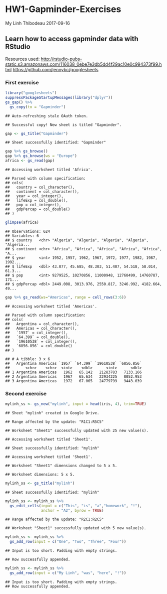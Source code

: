 HW1-Gapminder-Exercises
================
My Linh Thibodeau
2017-09-16

Learn how to access gapminder data with RStudio
-----------------------------------------------

Resources used:
<http://rstudio-pubs-static.s3.amazonaws.com/116038_0ebe7e3db5dd4f29ac10e0c994373f99.html>
<https://github.com/jennybc/googlesheets>

### First exercise

``` r
library("googlesheets")
suppressPackageStartupMessages(library("dplyr"))
gs_gap() %>%
  gs_copy(to = "Gapminder")
```

    ## Auto-refreshing stale OAuth token.

    ## Successful copy! New sheet is titled "Gapminder".

``` r
gap <- gs_title("Gapminder")
```

    ## Sheet successfully identified: "Gapminder"

``` r
gap %>% gs_browse()
gap %>% gs_browse(ws = "Europe")
africa <- gs_read(gap)
```

    ## Accessing worksheet titled 'Africa'.

    ## Parsed with column specification:
    ## cols(
    ##   country = col_character(),
    ##   continent = col_character(),
    ##   year = col_integer(),
    ##   lifeExp = col_double(),
    ##   pop = col_integer(),
    ##   gdpPercap = col_double()
    ## )

``` r
glimpse(africa)
```

    ## Observations: 624
    ## Variables: 6
    ## $ country   <chr> "Algeria", "Algeria", "Algeria", "Algeria", "Algeria...
    ## $ continent <chr> "Africa", "Africa", "Africa", "Africa", "Africa", "A...
    ## $ year      <int> 1952, 1957, 1962, 1967, 1972, 1977, 1982, 1987, 1992...
    ## $ lifeExp   <dbl> 43.077, 45.685, 48.303, 51.407, 54.518, 58.014, 61.3...
    ## $ pop       <int> 9279525, 10270856, 11000948, 12760499, 14760787, 171...
    ## $ gdpPercap <dbl> 2449.008, 3013.976, 2550.817, 3246.992, 4182.664, 49...

``` r
gap %>% gs_read(ws="Americas", range = cell_rows(3:6))
```

    ## Accessing worksheet titled 'Americas'.

    ## Parsed with column specification:
    ## cols(
    ##   Argentina = col_character(),
    ##   Americas = col_character(),
    ##   `1957` = col_integer(),
    ##   `64.399` = col_double(),
    ##   `19610538` = col_integer(),
    ##   `6856.856` = col_double()
    ## )

    ## # A tibble: 3 x 6
    ##   Argentina Americas `1957` `64.399` `19610538` `6856.856`
    ##       <chr>    <chr>  <int>    <dbl>      <int>      <dbl>
    ## 1 Argentina Americas   1962   65.142   21283783   7133.166
    ## 2 Argentina Americas   1967   65.634   22934225   8052.953
    ## 3 Argentina Americas   1972   67.065   24779799   9443.039

### Second exercise

``` r
mylinh_ss <- gs_new("mylinh", input = head(iris, 4), trim=TRUE)
```

    ## Sheet "mylinh" created in Google Drive.

    ## Range affected by the update: "R1C1:R5C5"

    ## Worksheet "Sheet1" successfully updated with 25 new value(s).

    ## Accessing worksheet titled 'Sheet1'.

    ## Sheet successfully identified: "mylinh"

    ## Accessing worksheet titled 'Sheet1'.

    ## Worksheet "Sheet1" dimensions changed to 5 x 5.

    ## Worksheet dimensions: 5 x 5.

``` r
mylinh_ss <- gs_title("mylinh")
```

    ## Sheet successfully identified: "mylinh"

``` r
mylinh_ss <- mylinh_ss %>%
  gs_edit_cells(input = c("This", "is", "a","homework", "!"),
                anchor = "A2", byrow = TRUE)
```

    ## Range affected by the update: "R2C1:R2C5"

    ## Worksheet "Sheet1" successfully updated with 5 new value(s).

``` r
mylinh_ss <- mylinh_ss %>%
  gs_add_row(input = c("One", "Two", "Three", "Four"))
```

    ## Input is too short. Padding with empty strings.

    ## Row successfully appended.

``` r
mylinh_ss <- mylinh_ss %>%
  gs_add_row(input = c("My Linh", "was", "here", "!"))
```

    ## Input is too short. Padding with empty strings.
    ## Row successfully appended.
